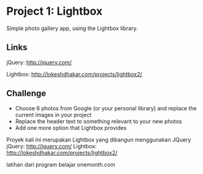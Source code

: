 # Project 1: Lightbox

Simple photo gallery app, using the Lightbox library.

## Links

jQuery: http://jquery.com/

Lightbox: http://lokeshdhakar.com/projects/lightbox2/

## Challenge

* Choose 6 photos from Google (or your personal library) and replace the current images in your project
* Replace the header text to something relevant to your new photos
* Add one more option that Lightbox provides

Proyek kali ini merupakan Lightbox yang dibangun menggunakan JQuery
jQuery: http://jquery.com/
Lightbox: http://lokeshdhakar.com/projects/lightbox2/

latihan dari program belajar onemonth.com
